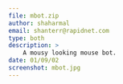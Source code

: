 ```yaml
---
file: mbot.zip
author: shaharmal
email: shanterr@rapidnet.com
type: both
description: >
    A mousy looking mouse bot.
date: 01/09/02
screenshot: mbot.jpg
---
```

